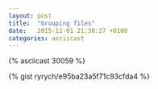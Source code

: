 ```yaml
---
layout: post
title:  "Grouping files"
date:   2015-12-01 21:30:27 +0100
categories: asciicast
---
```


{% asciicast 30059 %}

<!--more-->

{% gist ryrych/e95ba23a5f71c93cfda4 %}
